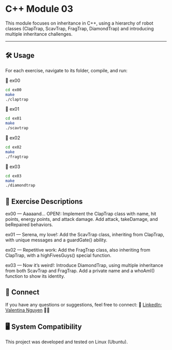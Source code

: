 # C++ Module 03

This module focuses on inheritance in C++, using a hierarchy of robot classes (ClapTrap, ScavTrap, FragTrap, DiamondTrap) and introducing multiple inheritance challenges.

---

## 🛠️ Usage

For each exercise, navigate to its folder, compile, and run:

📂 ex00

```bash
cd ex00
make
./claptrap
```
📂 ex01

```bash
cd ex01
make
./scavtrap
```

📂 ex02

```bash
cd ex02
make
./fragtrap
```

📂 ex03

```bash
cd ex03
make
./diamondtrap
```

## 📝 Exercise Descriptions
ex00 — Aaaaand... OPEN!:
Implement the ClapTrap class with name, hit points, energy points, and attack damage. Add attack, takeDamage, and beRepaired behaviors.

ex01 — Serena, my love!:
Add the ScavTrap class, inheriting from ClapTrap, with unique messages and a guardGate() ability.

ex02 — Repetitive work:
Add the FragTrap class, also inheriting from ClapTrap, with a highFivesGuys() special function.

ex03 — Now it’s weird!:
Introduce DiamondTrap, using multiple inheritance from both ScavTrap and FragTrap. Add a private name and a whoAmI() function to show its identity.

## 💼 Connect
If you have any questions or suggestions, feel free to connect: 🔗 [LinkedIn: Valentina Nguyen](https://www.linkedin.com/in/valentina-nguyen-tina/) 🙋‍♀️

## 🖥️ System Compatibility
This project was developed and tested on Linux (Ubuntu).
